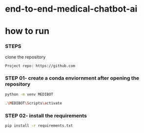 # end-to-end-medical-chatbot-ai


# how to run
### STEPS

clone the repository
```bash
Project repo: https://github.com
```
### STEP 01- create a conda enviornment after opening the repository

```bash
python -m venv MEDIBOT
```

```bash
.\MEDIBOT\Scripts\activate
```


### STEP 02- install the requirements
``` bash
pip install -r requirements.txt
```